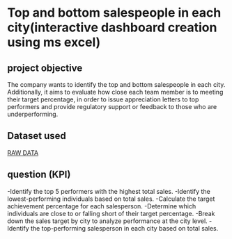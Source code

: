 # Top and bottom salespeople in each city(interactive dashboard creation using ms excel)
## project objective
The company wants to identify the top and bottom salespeople in each city. Additionally, it aims to evaluate how close each team member is to meeting their target percentage, in order to issue appreciation letters to top performers and provide regulatory support or feedback to those who are underperforming.
## Dataset used 
 <a href="https://github.com/SHIVANK1RAKHOLIYA/Data-analysis-dashboard/blob/main/SHIVANK%20EXCEL%20DASHBOARD%20RAW%20TO%20DASH.xlsm"> RAW DATA </a>
 ## question (KPI)
-Identify the top 5 performers with the highest total sales.
-Identify the lowest-performing individuals based on total sales.
-Calculate the target achievement percentage for each salesperson.
-Determine which individuals are close to or falling short of their target percentage.
-Break down the sales target by city to analyze performance at the city level.
-Identify the top-performing salesperson in each city based on total sales.
